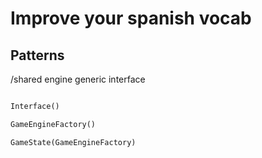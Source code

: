 
# Improve your spanish vocab

## Patterns

/shared
    engine
    generic
    interface

```python

Interface()

GameEngineFactory()

GameState(GameEngineFactory)

```
